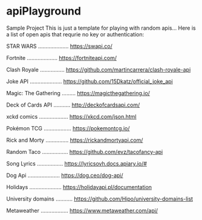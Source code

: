 # apiPlayground
Sample Project 
This is just a template for playing with random apis...
Here is a list of open apis that requrie no key or authentication:


 STAR WARS  .................... https://swapi.co/ 
 
 Fortnite  ....................  https://fortniteapi.com/
 
 Clash Royale  ................  https://github.com/martincarrera/clash-royale-api
 
 Joke API  ..................... https://github.com/15Dkatz/official_joke_api
 
 Magic: The Gathering  ......... https://magicthegathering.io/
 
 Deck of Cards API ...........   http://deckofcardsapi.com/
 
 xckd comics ................... https://xkcd.com/json.html
 
 Pokémon TCG ..................  https://pokemontcg.io/
 
 Rick and Morty ...............  https://rickandmortyapi.com/
 
 Random Taco .................   https://github.com/evz/tacofancy-api
 
 Song Lyrics .................   https://lyricsovh.docs.apiary.io/#
 
 Dog Api .....................   https://dog.ceo/dog-api/
 
 Holidays .....................  https://holidayapi.pl/documentation
 
 University domains ...........  https://github.com/Hipo/university-domains-list
 
 Metaweather ..................  https://www.metaweather.com/api/
